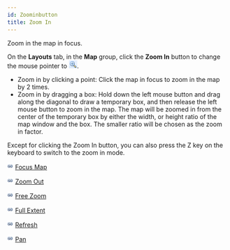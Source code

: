 ```yaml
---
id: Zoominbutton
title: Zoom In
---
```

Zoom in the map in focus.

On the **Layouts** tab, in the **Map** group, click the **Zoom In** button to change the mouse pointer to ![](img-en/zoominStatus.png).

  * Zoom in by clicking a point: Click the map in focus to zoom in the map by 2 times.
  * Zoom in by dragging a box: Hold down the left mouse button and drag along the diagonal to draw a temporary box, and then release the left mouse button to zoom in the map. The map will be zoomed in from the center of the temporary box by either the width, or height ratio of the map window and the box. The smaller ratio will be chosen as the zoom in factor.

Except for clicking the Zoom In button, you can also press the Z key on the keyboard to switch to the zoom in mode.

![](../../img/smalltitle.png) [Focus Map](LockMapButton.htm)

![](../../img/smalltitle.png) [Zoom Out](Zoomoutbutton.htm)

![](../../img/smalltitle.png) [Free Zoom](Zoomfreebutton.htm)

![](../../img/smalltitle.png) [Full Extent](EntireViewbutton.htm)

![](../../img/smalltitle.png) [Refresh](RefreshMapbutton.htm)

![](../../img/smalltitle.png) [Pan](PanButton.htm)